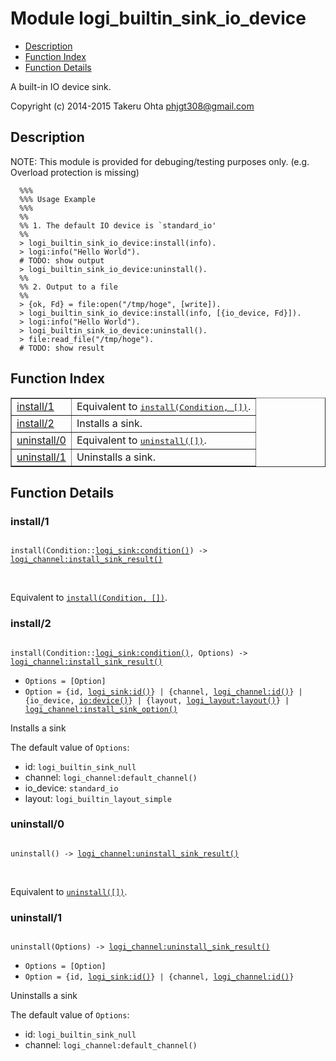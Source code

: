 

# Module logi_builtin_sink_io_device #
* [Description](#description)
* [Function Index](#index)
* [Function Details](#functions)

A built-in IO device sink.

Copyright (c) 2014-2015 Takeru Ohta <phjgt308@gmail.com>

<a name="description"></a>

## Description ##

NOTE: This module is provided for debuging/testing purposes only.
(e.g. Overload protection is missing)

```
  %%%
  %%% Usage Example
  %%%
  %%
  %% 1. The default IO device is `standard_io'
  %%
  > logi_builtin_sink_io_device:install(info).
  > logi:info("Hello World").
  # TODO: show output
  > logi_builtin_sink_io_device:uninstall().
  %%
  %% 2. Output to a file
  %%
  > {ok, Fd} = file:open("/tmp/hoge", [write]).
  > logi_builtin_sink_io_device:install(info, [{io_device, Fd}]).
  > logi:info("Hello World").
  > logi_builtin_sink_io_device:uninstall().
  > file:read_file("/tmp/hoge").
  # TODO: show result
```
<a name="index"></a>

## Function Index ##


<table width="100%" border="1" cellspacing="0" cellpadding="2" summary="function index"><tr><td valign="top"><a href="#install-1">install/1</a></td><td>Equivalent to <a href="#install-2"><tt>install(Condition, [])</tt></a>.</td></tr><tr><td valign="top"><a href="#install-2">install/2</a></td><td>Installs a sink.</td></tr><tr><td valign="top"><a href="#uninstall-0">uninstall/0</a></td><td>Equivalent to <a href="#uninstall-1"><tt>uninstall([])</tt></a>.</td></tr><tr><td valign="top"><a href="#uninstall-1">uninstall/1</a></td><td>Uninstalls a sink.</td></tr></table>


<a name="functions"></a>

## Function Details ##

<a name="install-1"></a>

### install/1 ###

<pre><code>
install(Condition::<a href="logi_sink.md#type-condition">logi_sink:condition()</a>) -&gt; <a href="logi_channel.md#type-install_sink_result">logi_channel:install_sink_result()</a>
</code></pre>
<br />

Equivalent to [`install(Condition, [])`](#install-2).

<a name="install-2"></a>

### install/2 ###

<pre><code>
install(Condition::<a href="logi_sink.md#type-condition">logi_sink:condition()</a>, Options) -&gt; <a href="logi_channel.md#type-install_sink_result">logi_channel:install_sink_result()</a>
</code></pre>

<ul class="definitions"><li><code>Options = [Option]</code></li><li><code>Option = {id, <a href="logi_sink.md#type-id">logi_sink:id()</a>} | {channel, <a href="logi_channel.md#type-id">logi_channel:id()</a>} | {io_device, <a href="io.md#type-device">io:device()</a>} | {layout, <a href="logi_layout.md#type-layout">logi_layout:layout()</a>} | <a href="logi_channel.md#type-install_sink_option">logi_channel:install_sink_option()</a></code></li></ul>

Installs a sink

The default value of `Options`: <br />
- id: `logi_builtin_sink_null` <br />
- channel: `logi_channel:default_channel()` <br />
- io_device: `standard_io` <br />
- layout: `logi_builtin_layout_simple` <br />

<a name="uninstall-0"></a>

### uninstall/0 ###

<pre><code>
uninstall() -&gt; <a href="logi_channel.md#type-uninstall_sink_result">logi_channel:uninstall_sink_result()</a>
</code></pre>
<br />

Equivalent to [`uninstall([])`](#uninstall-1).

<a name="uninstall-1"></a>

### uninstall/1 ###

<pre><code>
uninstall(Options) -&gt; <a href="logi_channel.md#type-uninstall_sink_result">logi_channel:uninstall_sink_result()</a>
</code></pre>

<ul class="definitions"><li><code>Options = [Option]</code></li><li><code>Option = {id, <a href="logi_sink.md#type-id">logi_sink:id()</a>} | {channel, <a href="logi_channel.md#type-id">logi_channel:id()</a>}</code></li></ul>

Uninstalls a sink

The default value of `Options`: <br />
- id: `logi_builtin_sink_null` <br />
- channel: `logi_channel:default_channel()` <br />

